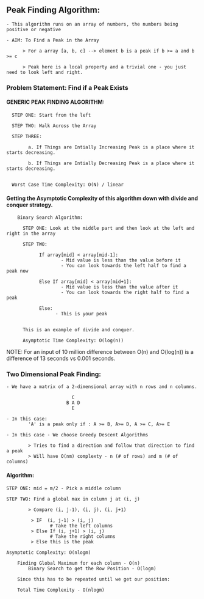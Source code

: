 ## Peak Finding Algorithm:

    - This algorithm runs on an array of numbers, the numbers being positive or negative
    
    - AIM: To Find a Peak in the Array
        
          > For a array [a, b, c] --> element b is a peak if b >= a and b >= c
        
          > Peak here is a local property and a trivial one - you just need to look left and right.
   
 ### Problem Statement: Find if a Peak Exists
 
 #### GENERIC PEAK FINDING ALGORITHM:
 
      STEP ONE: Start from the left 
      
      STEP TWO: Walk Across the Array
      
      STEP THREE: 
      
            a. If Things are Intially Increasing Peak is a place where it starts decreasing.
            
            b. If Things are Intially Decreasing Peak is a place where it starts decreasing.
      
      
      Worst Case Time Complexity: O(N) / linear
      
#### Getting the Asymptotic Complexity of this algorithm down with divide and conquer strategy.

        Binary Search Algorithm:
        
          STEP ONE: Look at the middle part and then look at the left and right in the array
          
          STEP TWO: 
          
                If array[mid] < array[mid-1]:
                        - Mid value is less than the value before it
                        - You can look towards the left half to find a peak now
                
                Else If array[mid] < array[mid+1]:
                        - Mid value is less than the value after it
                        - You can look towards the right half to find a peak
                
                Else:
                      - This is your peak
     
     
          This is an example of divide and conquer.
          
          Asymptotic Time Complexity: O(log(n))
          

NOTE: 
    For an input of 10 million difference between O(n) and O(log(n)) is a difference of 13 seconds vs 0.001 seconds.
          

### Two Dimensional Peak Finding:

    - We have a matrix of a 2-dimensional array with n rows and n columns.
                            
                            C
                          B A D
                            E
    
    - In this case:
            'A' is a peak only if : A >= B, A>= D, A >= C, A>= E
    
    - In this case - We choose Greedy Descent Algorithms
    
            > Tries to find a direction and follow that direction to find a peak
            > Will have O(nm) complexty - n (# of rows) and m (# of columns)
            

#### Algorithm:

    STEP ONE: mid = m/2 - Pick a middle column
    
    STEP TWO: Find a global max in column j at (i, j)
    
            > Compare (i, j-1), (i, j), (i, j+1)
            
             > IF  (i, j-1) > (i, j)
                    # Take the left columns
             > Else If (i, j+1) > (i, j)
                    # Take the right columns
             > Else this is the peak
    
    Asymptotic Complexity: O(nlogm)
    
        Finding Global Maximum for each column - O(n)
            Binary Search to get the Row Position - O(logm)
        
        Since this has to be repeated until we get our position:
        
        Total Time Complexity - O(nlogm)
            
